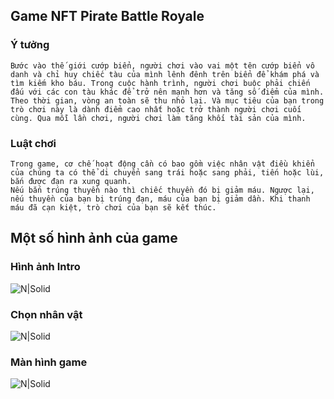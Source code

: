 ## Game NFT Pirate Battle Royale

### Ý tưởng 

    Bước vào thế giới cướp biển, người chơi vào vai một tên cướp biển vô danh và chỉ huy chiếc tàu của mình lênh đênh trên biển để khám phá và tìm kiếm kho báu. Trong cuộc hành trình, người chơi buộc phải chiến đấu với các con tàu khác để trở nên mạnh hơn và tăng số điểm của mình. Theo thời gian, vòng an toàn sẽ thu nhỏ lại. Và mục tiêu của bạn trong trò chơi này là dành điểm cao nhất hoặc trở thành người chơi cuối cùng. Qua mỗi lần chơi, người chơi làm tăng khối tài sản của mình.

### Luật chơi

    Trong game, cơ chế hoạt động cần có bao gồm việc nhân vật điều khiển của chúng ta có thể di chuyển sang trái hoặc sang phải, tiến hoặc lùi, bắn được đạn ra xung quanh. 
	Nếu bắn trúng thuyền nào thì chiếc thuyền đó bị giảm máu. Ngược lại, nếu thuyền của bạn bị trúng đạn, máu của bạn bị giảm dần. Khi thanh máu đã cạn kiệt, trò chơi của bạn sẽ kết thúc.
## Một số hình ảnh của game 
### Hình ảnh Intro
![N|Solid](https://scontent.xx.fbcdn.net/v/t1.15752-9/s350x350/271669147_283726110490044_1329650076071226816_n.png?_nc_cat=106&ccb=1-5&_nc_sid=aee45a&_nc_ohc=xLLjc26BuDwAX_MKB6o&_nc_oc=AQmMGE0Ow9TJ4MvbLbEOGGyDLUvxson0SoN6N3G0hZq92ppvaSZYtLyTSgDKFE-1YYdqE0KnJkLX6hcuyeg53hQV&_nc_ad=z-m&_nc_cid=0&_nc_ht=scontent.xx&oh=03_AVLFGPYUTibaq8rh7lxRYkahQqNB4ROsNzOS3XeN4t2gKg&oe=620E5DA0)
### Chọn nhân vật
![N|Solid](https://scontent.xx.fbcdn.net/v/t1.15752-9/p206x206/271666668_383181470280413_276012784562763470_n.png?_nc_cat=101&ccb=1-5&_nc_sid=aee45a&_nc_ohc=g06c_PeOvwMAX-wRFSs&_nc_ad=z-m&_nc_cid=0&_nc_ht=scontent.xx&oh=03_AVK84uUbMet-012qD2dgVJA1ncESgfj8RG3jdG5zS7D_2w&oe=620E5FFD)
### Màn hình game 
![N|Solid](https://scontent.xx.fbcdn.net/v/t1.15752-9/s350x350/269796433_992249801637667_6330377844944526699_n.png?_nc_cat=104&ccb=1-5&_nc_sid=aee45a&_nc_ohc=GQfTVMcDOBIAX-1mnw9&_nc_ad=z-m&_nc_cid=0&_nc_ht=scontent.xx&oh=03_AVLW-T7OJvc1-ZsOGRVUDuHKSaR-R1XxnSOpwRR77xMUcw&oe=620E61B1)
